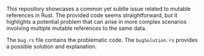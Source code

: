 This repository showcases a common yet subtle issue related to mutable references in Rust. The provided code seems straightforward, but it highlights a potential problem that can arise in more complex scenarios involving multiple mutable references to the same data.

The `bug.rs` file contains the problematic code. The `bugSolution.rs` provides a possible solution and explanation.
